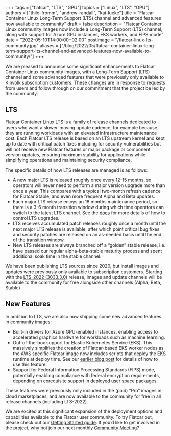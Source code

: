 +++
tags = ["flatcar", "LTS", "GPU"]
topics = ["Linux", "LTS", "GPU"]
authors = ["thilo-fromm", "andrew-randall", "kai-lueke"]
title = "Flatcar Container Linux Long-Term Support (LTS) channel and advanced features now available to community"
draft = false
description = "Flatcar Container Linux community images now include a Long-Term Support (LTS) channel, along with support for Azure GPU instances, EKS workers, and FIPS mode"
date = "2022-05-10T14:00:00+02:00"
postImage = "/flatcar-linux-lts-community.jpg"
aliases = ["/blog/2022/05/flatcar-container-linux-long-term-support-lts-channel-and-advanced-features-now-available-to-community/"]
+++

We are pleased to announce some significant enhancements to Flatcar Container Linux community images, with a Long-Term Support (LTS) channel and some advanced features that were previously only available to Kinvolk subscription customers. These changes are in response to requests from users and follow through on our commitment that the project be led by the community.

## LTS

Flatcar Container Linux LTS is a family of release channels dedicated to users who want a slower-moving update cadence, for example because they are running workloads with an elevated infrastructure maintenance cost.
Each Flatcar LTS release is based on an LTS upstream kernel and kept up to date with critical patch fixes including for security vulnerabilities but will not receive new Flatcar features or major package or component version updates, ensuring maximum stability for applications while simplifying operations and maintaining security compliance.

The specific details of how LTS releases are managed is as follows:
- A new major LTS is released roughly once every 12-15 months, so operators will never need to perform a major version upgrade more than once a year.
  This compares with a typical two-month refresh cadence for Flatcar Stable, and even more frequent Alpha and Beta updates.
- Each major LTS release enjoys an 18 months maintenance period, so there is a 3-6 month transition window during which time operators can switch to the latest LTS channel.
  See the [docs](https://flatcar-linux.org/docs/latest/setup/releases/switching-channels/#freezing-an-lts-stream) for more details of how to control LTS upgrades.
- LTS receives accumulated patch releases roughly once a month until the next major LTS release is available, after which point critical bug fixes and security patches are released on an as-needed basis until the end of the transition window.
- New LTS releases are always branched off a “golden” stable release, i.e. have passed our regular alpha-beta-stable maturity process and spent additional soak time in the stable channel.

We have been publishing LTS sources since 2020, but install images and updates were previously only available to subscription customers.
Starting with the [LTS-2022 (3033.3.0)](https://www.flatcar.org/releases/#release-3033.3.0) release, images and update channels will be available to the community for free alongside other channels (Alpha, Beta, Stable)

## New Features

In addition to LTS, we are also now shipping some new advanced features in community images:
- Built-in drivers for Azure GPU-enabled instances, enabling access to accelerated graphics hardware for workloads such as machine learning.
- Out-of-the-box support for Elastic Kubernetes Service (EKS).
  This massively simplifies the creation of Flatcar-based EKS worker nodes as the AWS specific Flatcar image now includes scripts that deploy the EKS runtime at deploy time.
  See our [earlier blog post](https://kinvolk.io/blog/2021/02/deploying-an-eks-cluster-with-flatcar-workers/) for details of how to use this feature.
- Support for Federal Information Processing Standards (FIPS) mode, potentially enabling compliance with federal encryption requirements, depending on corequisite support in deployed user space packages.

These features were previously only included in the (paid) “Pro” images in cloud marketplaces, and are now available to the community for free in all release channels (including LTS-2022).

We are excited at this significant expansion of the deployment options and capabilities available to the Flatcar user community.
To try Flatcar out, please check out our [Getting Started guide](https://www.flatcar.org/docs/latest/installing/).
If you’d like to get involved in the project, why not join our next monthly [Community Meeting](https://github.com/flatcar/Flatcar/#monthly-community-meeting-and-release-planning)?
